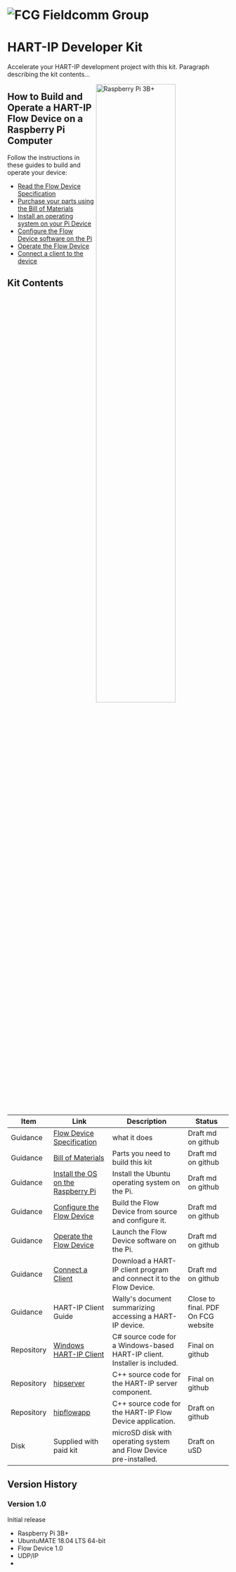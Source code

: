 ![FCG](https://avatars0.githubusercontent.com/u/26013747?s=100&v=4) Fieldcomm Group
=====================

# HART-IP Developer Kit

Accelerate your HART-IP development project with this kit. Paragraph describing the kit contents…

<img src="https://github.com/FieldCommGroup/HART-IP-Developer-Kit/blob/master/media/IMG_1950-cropped-1.png" width=60% align=right title="Raspberry Pi 3B+"> 


## How to Build and Operate a HART-IP Flow Device on a Raspberry Pi Computer

Follow the instructions in these guides to build and operate your device:

* [Read the Flow Device Specification](https://github.com/FieldCommGroup/HART-IP-Developer-Kit/blob/master/doc/HART-IP%20FlowDevice%20Spec.md)
* [Purchase your parts using the Bill of Materials](https://github.com/FieldCommGroup/HART-IP-Developer-Kit/blob/master/doc/Bill%20of%20Materials.md)
* [Install an operating system on your Pi Device](https://github.com/FieldCommGroup/HART-IP-Developer-Kit/blob/master/doc/Install%20OS.md)
* [Configure the Flow Device software on the Pi](https://github.com/FieldCommGroup/HART-IP-Developer-Kit/blob/master/doc/Configure%20the%20Flow%20Device.md)
* [Operate the Flow Device](https://github.com/FieldCommGroup/HART-IP-Developer-Kit/blob/master/doc/Operate%20the%20Flow%20Device.md)
* [Connect a client to the device](https://github.com/FieldCommGroup/HART-IP-Developer-Kit/blob/master/doc/Connect%20a%20Client.md)

## Kit Contents

| **Item** | **Link** | **Description** | **Status**|
|----------|----------|-----------------|-----------|
| Guidance | [Flow Device Specification](https://github.com/FieldCommGroup/HART-IP-Developer-Kit/blob/master/doc/HART-IP%20FlowDevice%20Spec.md) | what it does |  Draft md on github|
| Guidance | [Bill of Materials](https://github.com/FieldCommGroup/HART-IP-Developer-Kit/blob/master/doc/Bill%20of%20Materials.md) | Parts you need to build this kit | Draft md on github |
| Guidance | [Install the OS on the Raspberry Pi](https://github.com/FieldCommGroup/HART-IP-Developer-Kit/blob/master/doc/Install%20OS.md) | Install the Ubuntu operating system on the Pi.| Draft md on github |
| Guidance | [Configure the Flow Device](https://github.com/FieldCommGroup/HART-IP-Developer-Kit/blob/master/doc/Configure%20the%20Flow%20Device.md) | Build the Flow Device from source and configure it.| Draft md on github |
| Guidance | [Operate the Flow Device](https://github.com/FieldCommGroup/HART-IP-Developer-Kit/blob/master/doc/Operate%20the%20Flow%20Device.md) | Launch the Flow Device software on the Pi.| Draft md on github |
| Guidance | [Connect a Client](https://github.com/FieldCommGroup/HART-IP-Developer-Kit/blob/master/doc/Connect%20a%20Client.md) | Download a HART-IP client program and connect it to the Flow Device.| Draft md on github |
| Guidance | HART-IP Client Guide | Wally's document summarizing accessing a HART-IP device.|    Close to final.  PDF  On FCG website|
|Repository| [Windows HART-IP Client](https://github.com/FieldCommGroup/WindowsHartIpClient) | C# source code for a Windows-based HART-IP client.  Installer is included. | Final on github |
|Repository| [hipserver](https://github.com/FieldCommGroup/hipserver)| C++ source code for the HART-IP server component.  | Final on github |
|Repository| [hipflowapp](https://github.com/FieldCommGroup/hipflowapp)    | C++ source code for the HART-IP Flow Device application.| Draft on github|
| Disk | Supplied with paid kit | microSD disk with operating system and Flow Device pre-installed. | Draft on uSD |

## Version History

### Version 1.0
Initial release
* Raspberry Pi 3B+
* UbuntuMATE 18.04 LTS 64-bit
* Flow Device 1.0
* UDP/IP
* 



